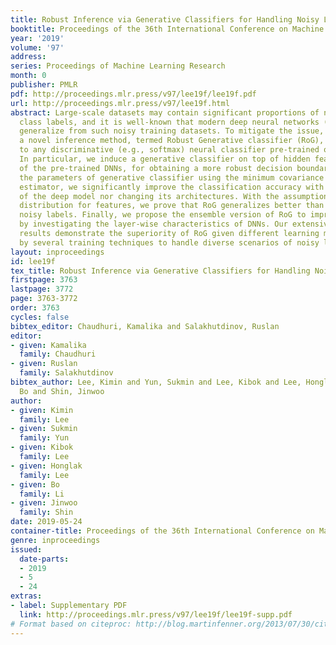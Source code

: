 ```yaml
---
title: Robust Inference via Generative Classifiers for Handling Noisy Labels
booktitle: Proceedings of the 36th International Conference on Machine Learning
year: '2019'
volume: '97'
address: 
series: Proceedings of Machine Learning Research
month: 0
publisher: PMLR
pdf: http://proceedings.mlr.press/v97/lee19f/lee19f.pdf
url: http://proceedings.mlr.press/v97/lee19f.html
abstract: Large-scale datasets may contain significant proportions of noisy (incorrect)
  class labels, and it is well-known that modern deep neural networks (DNNs) poorly
  generalize from such noisy training datasets. To mitigate the issue, we propose
  a novel inference method, termed Robust Generative classifier (RoG), applicable
  to any discriminative (e.g., softmax) neural classifier pre-trained on noisy datasets.
  In particular, we induce a generative classifier on top of hidden feature spaces
  of the pre-trained DNNs, for obtaining a more robust decision boundary. By estimating
  the parameters of generative classifier using the minimum covariance determinant
  estimator, we significantly improve the classification accuracy with neither re-training
  of the deep model nor changing its architectures. With the assumption of Gaussian
  distribution for features, we prove that RoG generalizes better than baselines under
  noisy labels. Finally, we propose the ensemble version of RoG to improve its performance
  by investigating the layer-wise characteristics of DNNs. Our extensive experimental
  results demonstrate the superiority of RoG given different learning models optimized
  by several training techniques to handle diverse scenarios of noisy labels.
layout: inproceedings
id: lee19f
tex_title: Robust Inference via Generative Classifiers for Handling Noisy Labels
firstpage: 3763
lastpage: 3772
page: 3763-3772
order: 3763
cycles: false
bibtex_editor: Chaudhuri, Kamalika and Salakhutdinov, Ruslan
editor:
- given: Kamalika
  family: Chaudhuri
- given: Ruslan
  family: Salakhutdinov
bibtex_author: Lee, Kimin and Yun, Sukmin and Lee, Kibok and Lee, Honglak and Li,
  Bo and Shin, Jinwoo
author:
- given: Kimin
  family: Lee
- given: Sukmin
  family: Yun
- given: Kibok
  family: Lee
- given: Honglak
  family: Lee
- given: Bo
  family: Li
- given: Jinwoo
  family: Shin
date: 2019-05-24
container-title: Proceedings of the 36th International Conference on Machine Learning
genre: inproceedings
issued:
  date-parts:
  - 2019
  - 5
  - 24
extras:
- label: Supplementary PDF
  link: http://proceedings.mlr.press/v97/lee19f/lee19f-supp.pdf
# Format based on citeproc: http://blog.martinfenner.org/2013/07/30/citeproc-yaml-for-bibliographies/
---
```

